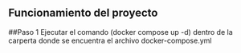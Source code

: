 ## Funcionamiento del proyecto
##Paso 1 Ejecutar el comando (docker compose up -d) dentro de la carperta donde se encuentra el archivo docker-compose.yml
